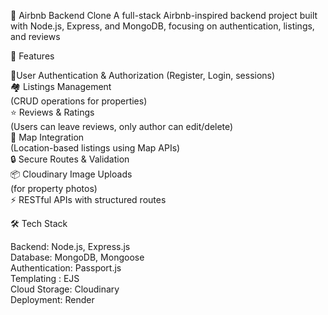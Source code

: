 🏡 Airbnb Backend Clone
A full-stack Airbnb-inspired backend project built with Node.js, Express, and MongoDB, focusing on authentication, listings, and reviews

🚀 Features

🔐User Authentication & Authorization (Register, Login, sessions) <br/>
🏘 Listings Management <br/>
(CRUD operations for properties)<br/>
⭐ Reviews & Ratings <br/>
(Users can leave reviews, only author can edit/delete)<br/>
📍 Map Integration <br/>
(Location-based listings using Map APIs)<br/>
🔒 Secure Routes & Validation<br/>
📦 Cloudinary Image Uploads<br/>
 (for property photos)<br/>
⚡ RESTful APIs with structured routes


🛠 Tech Stack

Backend: Node.js, Express.js <br/>
Database: MongoDB, Mongoose<br/>
Authentication: Passport.js <br/>
Templating : EJS<br/>
Cloud Storage: Cloudinary<br/>
Deployment: Render <br/>
